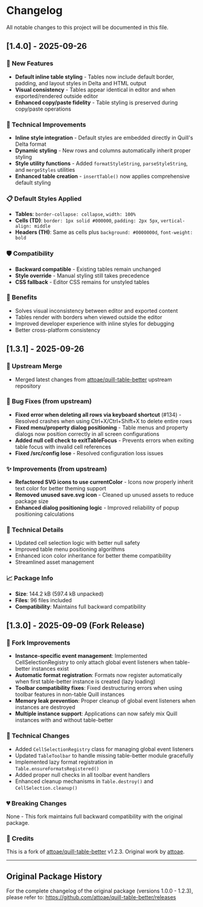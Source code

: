 # Changelog

All notable changes to this project will be documented in this file.

## [1.4.0] - 2025-09-26

### 🎨 New Features
- **Default inline table styling** - Tables now include default border, padding, and layout styles in Delta and HTML output
- **Visual consistency** - Tables appear identical in editor and when exported/rendered outside editor
- **Enhanced copy/paste fidelity** - Table styling is preserved during copy/paste operations

### 🔧 Technical Improvements
- **Inline style integration** - Default styles are embedded directly in Quill's Delta format
- **Dynamic styling** - New rows and columns automatically inherit proper styling
- **Style utility functions** - Added `formatStyleString`, `parseStyleString`, and `mergeStyles` utilities
- **Enhanced table creation** - `insertTable()` now applies comprehensive default styling

### 📋 Default Styles Applied
- **Tables**: `border-collapse: collapse`, `width: 100%`
- **Cells (TD)**: `border: 1px solid #000000`, `padding: 2px 5px`, `vertical-align: middle`
- **Headers (TH)**: Same as cells plus `background: #0000000d`, `font-weight: bold`

### 🛡️ Compatibility
- **Backward compatible** - Existing tables remain unchanged
- **Style override** - Manual styling still takes precedence
- **CSS fallback** - Editor CSS remains for unstyled tables

### 💎 Benefits
- Solves visual inconsistency between editor and exported content
- Tables render with borders when viewed outside the editor
- Improved developer experience with inline styles for debugging
- Better cross-platform consistency

## [1.3.1] - 2025-09-26

### 🔄 Upstream Merge
- Merged latest changes from [attoae/quill-table-better](https://github.com/attoae/quill-table-better) upstream repository

### 🐛 Bug Fixes (from upstream)
- **Fixed error when deleting all rows via keyboard shortcut** (#134) - Resolved crashes when using Ctrl+X/Ctrl+Shift+X to delete entire rows
- **Fixed menu/property dialog positioning** - Table menus and property dialogs now position correctly in all screen configurations
- **Added null cell check to exitTableFocus** - Prevents errors when exiting table focus with invalid cell references
- **Fixed /src/config lose** - Resolved configuration loss issues

### ✨ Improvements (from upstream)
- **Refactored SVG icons to use currentColor** - Icons now properly inherit text color for better theming support
- **Removed unused save.svg icon** - Cleaned up unused assets to reduce package size
- **Enhanced dialog positioning logic** - Improved reliability of popup positioning calculations

### 🔧 Technical Details
- Updated cell selection logic with better null safety
- Improved table menu positioning algorithms
- Enhanced icon color inheritance for better theme compatibility
- Streamlined asset management

### 📈 Package Info
- **Size**: 144.2 kB (597.4 kB unpacked)
- **Files**: 96 files included
- **Compatibility**: Maintains full backward compatibility

## [1.3.0] - 2025-09-09 (Fork Release)

### 🚀 Fork Improvements
- **Instance-specific event management**: Implemented CellSelectionRegistry to only attach global event listeners when table-better instances exist
- **Automatic format registration**: Formats now register automatically when first table-better instance is created (lazy loading)
- **Toolbar compatibility fixes**: Fixed destructuring errors when using toolbar features in non-table Quill instances
- **Memory leak prevention**: Proper cleanup of global event listeners when instances are destroyed
- **Multiple instance support**: Applications can now safely mix Quill instances with and without table-better

### 🔧 Technical Changes
- Added `CellSelectionRegistry` class for managing global event listeners
- Updated `TableToolbar` to handle missing table-better module gracefully
- Implemented lazy format registration in `Table.ensureFormatsRegistered()`
- Added proper null checks in all toolbar event handlers
- Enhanced cleanup mechanisms in `Table.destroy()` and `CellSelection.cleanup()`

### 💔 Breaking Changes
None - This fork maintains full backward compatibility with the original package.

### 🙏 Credits
This is a fork of [attoae/quill-table-better](https://github.com/attoae/quill-table-better) v1.2.3.
Original work by [attoae](https://github.com/attoae).

---

## Original Package History
For the complete changelog of the original package (versions 1.0.0 - 1.2.3), please refer to:
https://github.com/attoae/quill-table-better/releases
